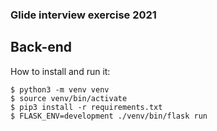 ### Glide interview exercise 2021

## Back-end

How to install and run it:

```
$ python3 -m venv venv
$ source venv/bin/activate
$ pip3 install -r requirements.txt
$ FLASK_ENV=development ./venv/bin/flask run
```
